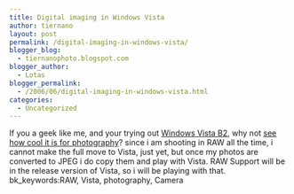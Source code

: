 ```yaml
---
title: Digital imaging in Windows Vista
author: tiernano
layout: post
permalink: /digital-imaging-in-windows-vista/
blogger_blog:
  - tiernanophoto.blogspot.com
blogger_author:
  - Lotas
blogger_permalink:
  - /2006/06/digital-imaging-in-windows-vista.html
categories:
  - Uncategorized
---
```

If you a geek like me, and your trying out [Windows Vista B2][1], why not [see how cool it is for photography][2]? since i am shooting in RAW all the time, i cannot make the full move to Vista, just yet, but once my photos are converted to JPEG i do copy them and play with Vista. RAW Support will be in the release version of Vista, so i will be playing with that.   
bk_keywords:RAW, Vista, photography, Camera

 [1]: http://blog.lotas-smartman.net/archive/2006/06/08/12550.aspx
 [2]: http://www.microsoft.com/windowsvista/community/digitalimaging.mspx